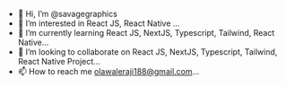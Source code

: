 - 👋 Hi, I’m @savagegraphics
- 👀 I’m interested in React JS, React Native ...
- 🌱 I’m currently learning React JS, NextJS, Typescript, Tailwind, React Native...
- 💞️ I’m looking to collaborate on React JS, NextJS, Typescript, Tailwind, React Native Project...
- 📫 How to reach me olawaleraji188@gmail.com...

<!---
savagegraphics/savagegraphics is a ✨ special ✨ repository because its `README.md` (this file) appears on your GitHub profile.
You can click the Preview link to take a look at your changes.
--->
